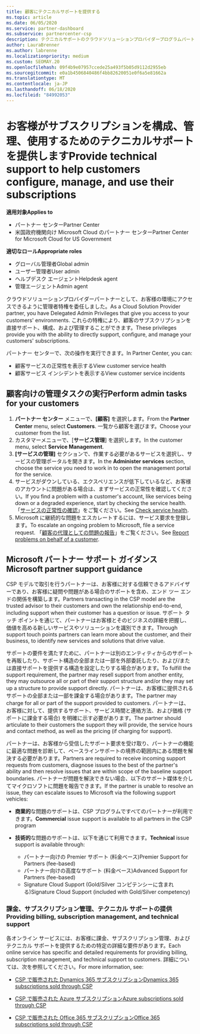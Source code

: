 ```yaml
---
title: 顧客にテクニカルサポートを提供する
ms.topic: article
ms.date: 06/05/2020
ms.service: partner-dashboard
ms.subservice: partnercenter-csp
description: テクニカルサポートのクラウドソリューションプロバイダープログラムパートナーがお客様に提供できる技術サポートの種類について説明します。
author: LauraBrenner
ms.author: labrenne
ms.localizationpriority: medium
ms.custom: SEOMAY.20
ms.openlocfilehash: 09f4b9e07957ccede25a493f5b05d9112d2955eb
ms.sourcegitcommit: e0a1b4506840486f4bb82620051e0f6a5e81662a
ms.translationtype: MT
ms.contentlocale: ja-JP
ms.lasthandoff: 06/18/2020
ms.locfileid: "84992053"
---
```

# <a name="provide-technical-support-to-help-customers-configure-manage-and-use-their-subscriptions"></a><span data-ttu-id="65009-103">お客様がサブスクリプションを構成、管理、使用するためのテクニカルサポートを提供します</span><span class="sxs-lookup"><span data-stu-id="65009-103">Provide technical support to help customers configure, manage, and use their subscriptions</span></span>

<span data-ttu-id="65009-104">**適用対象**</span><span class="sxs-lookup"><span data-stu-id="65009-104">**Applies to**</span></span>

- <span data-ttu-id="65009-105">パートナー センター</span><span class="sxs-lookup"><span data-stu-id="65009-105">Partner Center</span></span>
- <span data-ttu-id="65009-106">米国政府機関向け Microsoft Cloud のパートナー センター</span><span class="sxs-lookup"><span data-stu-id="65009-106">Partner Center for Microsoft Cloud for US Government</span></span>

<span data-ttu-id="65009-107">**適切なロール**</span><span class="sxs-lookup"><span data-stu-id="65009-107">**Appropriate roles**</span></span>
- <span data-ttu-id="65009-108">グローバル管理者</span><span class="sxs-lookup"><span data-stu-id="65009-108">Global admin</span></span>
- <span data-ttu-id="65009-109">ユーザー管理者</span><span class="sxs-lookup"><span data-stu-id="65009-109">User admin</span></span>
- <span data-ttu-id="65009-110">ヘルプデスク エージェント</span><span class="sxs-lookup"><span data-stu-id="65009-110">Helpdesk agent</span></span>
- <span data-ttu-id="65009-111">管理エージェント</span><span class="sxs-lookup"><span data-stu-id="65009-111">Admin agent</span></span>

<span data-ttu-id="65009-112">クラウドソリューションプロバイダーパートナーとして、お客様の環境にアクセスできるように管理者特権を委任しました。</span><span class="sxs-lookup"><span data-stu-id="65009-112">As a Cloud Solution Provider partner, you have Delegated Admin Privileges that give you access to your customers' environments.</span></span> <span data-ttu-id="65009-113">これらの特権により、顧客のサブスクリプションを直接サポート、構成、および管理することができます。</span><span class="sxs-lookup"><span data-stu-id="65009-113">These privileges provide you with the ability to directly support, configure, and manage your customers' subscriptions.</span></span>

<span data-ttu-id="65009-114">パートナー センターで、次の操作を実行できます。</span><span class="sxs-lookup"><span data-stu-id="65009-114">In Partner Center, you can:</span></span>

- <span data-ttu-id="65009-115">顧客サービスの正常性を表示する</span><span class="sxs-lookup"><span data-stu-id="65009-115">View customer service health</span></span>
- <span data-ttu-id="65009-116">顧客サービス インシデントを表示する</span><span class="sxs-lookup"><span data-stu-id="65009-116">View customer service incidents</span></span>

## <a name="perform-admin-tasks-for-your-customers"></a><span data-ttu-id="65009-117">顧客向けの管理タスクの実行</span><span class="sxs-lookup"><span data-stu-id="65009-117">Perform admin tasks for your customers</span></span>

1. <span data-ttu-id="65009-118">**パートナー センター** メニューで、**[顧客]** を選択します。</span><span class="sxs-lookup"><span data-stu-id="65009-118">From the **Partner Center** menu, select **Customers**.</span></span> <span data-ttu-id="65009-119">一覧から顧客を選びます。</span><span class="sxs-lookup"><span data-stu-id="65009-119">Choose your customer from the list.</span></span>
2. <span data-ttu-id="65009-120">カスタマーメニューで、[**サービス管理**] を選択します。</span><span class="sxs-lookup"><span data-stu-id="65009-120">In the customer menu, select **Service Management**.</span></span>
3. <span data-ttu-id="65009-121">**[サービスの管理]** セクションで、作業する必要があるサービスを選択し、サービスの管理ポータルを開きます。</span><span class="sxs-lookup"><span data-stu-id="65009-121">In the **Administer services** section, choose the service you need to work in to open the management portal for the service.</span></span>
4. <span data-ttu-id="65009-122">サービスがダウンしている、エクスペリエンスが低下しているなど、お客様のアカウントに問題がある場合は、まずサービスの正常性を確認してください。</span><span class="sxs-lookup"><span data-stu-id="65009-122">If you find a problem with a customer's account, like services being down or a degraded experience, start by checking the service health.</span></span> <span data-ttu-id="65009-123">「[サービスの正常性の確認](check-service-health.md)」をご覧ください。</span><span class="sxs-lookup"><span data-stu-id="65009-123">See [Check service health](check-service-health.md).</span></span>
5. <span data-ttu-id="65009-124">Microsoft に継続的な問題をエスカレートするには、サービス要求を登録します。</span><span class="sxs-lookup"><span data-stu-id="65009-124">To escalate an ongoing problem to Microsoft, file a service request.</span></span> <span data-ttu-id="65009-125">「[顧客の代理としての問題の報告](report-problems-on-behalf-of-a-customer.md)」をご覧ください。</span><span class="sxs-lookup"><span data-stu-id="65009-125">See [Report problems on behalf of a customer](report-problems-on-behalf-of-a-customer.md).</span></span>

## <a name="microsoft-partner-support-guidance"></a><span data-ttu-id="65009-126">Microsoft パートナー サポート ガイダンス</span><span class="sxs-lookup"><span data-stu-id="65009-126">Microsoft partner support guidance</span></span>

<span data-ttu-id="65009-127">CSP モデルで取引を行うパートナーは、お客様に対する信頼できるアドバイザーであり、お客様に疑問や問題がある場合のサポートを含め、エンド ツー エンドの関係を構築します。</span><span class="sxs-lookup"><span data-stu-id="65009-127">Partners transacting in the CSP model are the trusted advisor to their customers and own the relationship end-to-end, including support when their customer has a question or issue.</span></span> <span data-ttu-id="65009-128">サポート タッチ ポイントを通じて、パートナーはお客様とそのビジネスの詳細を把握し、価値を高める新しいサービスやソリューションを識別できます。</span><span class="sxs-lookup"><span data-stu-id="65009-128">Through support touch points partners can learn more about the customer, and their business, to identify new services and solutions that drive value.</span></span>

<span data-ttu-id="65009-129">サポートの要件を満たすために、パートナーは別のエンティティからのサポートを再販したり、サポート構造の全部または一部を外部委託したり、および/または直接サポートを提供する構造を設定したりする場合があります。</span><span class="sxs-lookup"><span data-stu-id="65009-129">To fulfill the support requirement, the partner may resell support from another entity, they may outsource all or part of their support structure and/or they may set up a structure to provide support directly.</span></span>  <span data-ttu-id="65009-130">パートナーは、お客様に提供されるサポートの全部または一部を課金する場合があります。</span><span class="sxs-lookup"><span data-stu-id="65009-130">The partner may charge for all or part of the support provided to customers.</span></span> <span data-ttu-id="65009-131">パートナーは、お客様に対して、提供するサポート、サービス時間と連絡方法、および価格 (サポートに課金する場合) を明確に示す必要があります。</span><span class="sxs-lookup"><span data-stu-id="65009-131">The partner should articulate to their customers the support they will provide, the service hours and contact method, as well as the pricing (if charging for support).</span></span> 

<span data-ttu-id="65009-132">パートナーは、お客様から受信したサポート要求を受け取り、パートナーの機能に最適な問題を診断して、ベースラインサポートの境界の範囲内にある問題を解決する必要があります。</span><span class="sxs-lookup"><span data-stu-id="65009-132">Partners are required to receive incoming support requests from customers, diagnose issues to the best of the partner's ability and then resolve issues that are within scope of the baseline support boundaries.</span></span> <span data-ttu-id="65009-133">パートナーが問題を解決できない場合、以下のサポート媒体を介してマイクロソフトに問題を報告できます。</span><span class="sxs-lookup"><span data-stu-id="65009-133">If the partner is unable to resolve an issue, they can escalate issues to Microsoft via the following support vehicles:</span></span>

- <span data-ttu-id="65009-134">**商業的**な問題のサポートは、CSP プログラムですべてのパートナーが利用できます。</span><span class="sxs-lookup"><span data-stu-id="65009-134">**Commercial** issue support is available to all partners in the CSP program</span></span>

- <span data-ttu-id="65009-135">**技術的**な問題のサポートは、以下を通じて利用できます。</span><span class="sxs-lookup"><span data-stu-id="65009-135">**Technical** issue support is available through:</span></span>

  - <span data-ttu-id="65009-136">パートナー向けの Premier サポート (料金ベース)</span><span class="sxs-lookup"><span data-stu-id="65009-136">Premier Support for Partners (fee-based)</span></span>
  - <span data-ttu-id="65009-137">パートナー向けの高度なサポート (料金ベース)</span><span class="sxs-lookup"><span data-stu-id="65009-137">Advanced Support for Partners (fee-based)</span></span>
  - <span data-ttu-id="65009-138">Signature Cloud Support (Gold/Silver コンピテンシーに含まれる)</span><span class="sxs-lookup"><span data-stu-id="65009-138">Signature Cloud Support (included with Gold/Silver competency)</span></span>

### <a name="providing-billing-subscription-management-and-technical-support"></a><span data-ttu-id="65009-139">課金、サブスクリプション管理、テクニカル サポートの提供</span><span class="sxs-lookup"><span data-stu-id="65009-139">Providing billing, subscription management, and technical support</span></span> 

<span data-ttu-id="65009-140">各オンライン サービスには、お客様に課金、サブスクリプション管理、およびテクニカル サポートを提供するための特定の詳細な要件があります。</span><span class="sxs-lookup"><span data-stu-id="65009-140">Each online service has specific and detailed requirements for providing billing, subscription management, and technical support to customers.</span></span> <span data-ttu-id="65009-141">詳細については、次を参照してください。</span><span class="sxs-lookup"><span data-stu-id="65009-141">For more information, see:</span></span>

- [<span data-ttu-id="65009-142">CSP で販売された Dynamics 365 サブスクリプション</span><span class="sxs-lookup"><span data-stu-id="65009-142">Dynamics 365 subscriptions sold through CSP</span></span>](https://www.microsoftpartnercommunity.com/t5/CSP/Microsoft-Partner-Support-Guidance/m-p/5262#M30)

- [<span data-ttu-id="65009-143">CSP で販売された Azure サブスクリプション</span><span class="sxs-lookup"><span data-stu-id="65009-143">Azure subscriptions sold through CSP</span></span>](https://www.microsoftpartnercommunity.com/t5/CSP/Microsoft-Partner-Support-Guidance/m-p/5263#M31)

- [<span data-ttu-id="65009-144">CSP で販売された Office 365 サブスクリプション</span><span class="sxs-lookup"><span data-stu-id="65009-144">Office 365 subscriptions sold through CSP</span></span>](https://www.microsoftpartnercommunity.com/t5/CSP/Microsoft-Partner-Support-Guidance/m-p/5264#M32)
